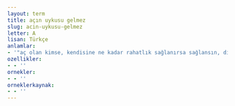 ```yaml
---
layout: term
title: açın uykusu gelmez
slug: acin-uykusu-gelmez
letter: A
lisan: Türkçe
anlamlar:
- '"aç olan kimse, kendisine ne kadar rahatlık sağlanırsa sağlansın, dinlendirilemez" anlamında kullanılan bir söz'
ozellikler:
- - ''
ornekler:
- - ''
orneklerkaynak:
- - ''
---
```

